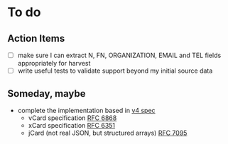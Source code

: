 
# To do

## Action Items

+ [ ] make sure I can extract N, FN, ORGANIZATION, EMAIL and TEL fields appropriately for harvest
+ [ ] write useful tests to validate support beyond my initial source data

## Someday, maybe

+ complete the implementation based in [v4 spec](https://en.wikipedia.org/wiki/VCard#vCard_4.0)
    + vCard specification [RFC 6868](https://tools.ietf.org/html/rfc6350)
    + xCard specification [RFC 6351](https://tools.ietf.org/html/rfc6351)
    + jCard (not real JSON, but structured arrays) [RFC 7095](https://tools.ietf.org/html/rfc7095)


